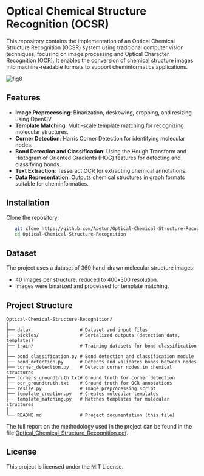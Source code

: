 # Optical Chemical Structure Recognition (OCSR)

This repository contains the implementation of an Optical Chemical Structure Recognition (OCSR) system using traditional computer vision techniques, focusing on image processing and Optical Character Recognition (OCR). It enables the conversion of chemical structure images into machine-readable formats to support cheminformatics applications.



![fig8](https://github.com/user-attachments/assets/eaedea08-d5e7-48cb-80ac-c736870f3a48)


## Features

- **Image Preprocessing**: Binarization, deskewing, cropping, and resizing using OpenCV.
- **Template Matching**: Multi-scale template matching for recognizing molecular structures.
- **Corner Detection**: Harris Corner Detection for identifying molecular nodes.
- **Bond Detection and Classification**: Using the Hough Transform and Histogram of Oriented Gradients (HOG) features for detecting and classifying bonds.
- **Text Extraction**: Tesseract OCR for extracting chemical annotations.
- **Data Representation**: Outputs chemical structures in graph formats suitable for cheminformatics.

## Installation

Clone the repository:
```bash
   git clone https://github.com/Apetun/Optical-Chemical-Structure-Recognition.git
   cd Optical-Chemical-Structure-Recognition
```
## Dataset
The project uses a dataset of 360 hand-drawn molecular structure images:

- 40 images per structure, reduced to 400x300 resolution.
- Images were binarized and processed for template matching.

## Project Structure
```
Optical-Chemical-Structure-Recognition/
│
├── data/                  # Dataset and input files
├── pickles/               # Serialized outputs (detection data, templates)
├── train/                 # Training datasets for bond classification
│
├── bond_classification.py # Bond detection and classification module
├── bond_detection.py      # Detects and validates bonds between nodes
├── corner_detection.py    # Detects corner nodes in chemical structures
├── corners_groundtruth.txt# Ground truth for corner detection
├── ocr_groundtruth.txt    # Ground truth for OCR annotations
├── resize.py              # Image preprocessing script
├── template_creation.py   # Creates molecular templates
├── template_matching.py   # Matches templates for molecular structures
│
└── README.md              # Project documentation (this file)
```
The full report on the methodology used in the project can be found in the file [Optical_Chemical_Structure_Recognition.pdf](https://github.com/user-attachments/files/18053071/Optical_Chemical_Structure_Recognition.pdf).


## License
This project is licensed under the MIT License.
